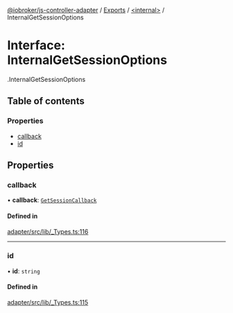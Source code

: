 [@iobroker/js-controller-adapter](../README.md) / [Exports](../modules.md) / [<internal\>](../modules/internal_.md) / InternalGetSessionOptions

# Interface: InternalGetSessionOptions

[<internal>](../modules/internal_.md).InternalGetSessionOptions

## Table of contents

### Properties

- [callback](internal_.InternalGetSessionOptions.md#callback)
- [id](internal_.InternalGetSessionOptions.md#id)

## Properties

### callback

• **callback**: [`GetSessionCallback`](../modules/internal_.md#getsessioncallback)

#### Defined in

[adapter/src/lib/_Types.ts:116](https://github.com/ioBroker/ioBroker.js-controller/blob/87eb3b2c/packages/adapter/src/lib/_Types.ts#L116)

___

### id

• **id**: `string`

#### Defined in

[adapter/src/lib/_Types.ts:115](https://github.com/ioBroker/ioBroker.js-controller/blob/87eb3b2c/packages/adapter/src/lib/_Types.ts#L115)
